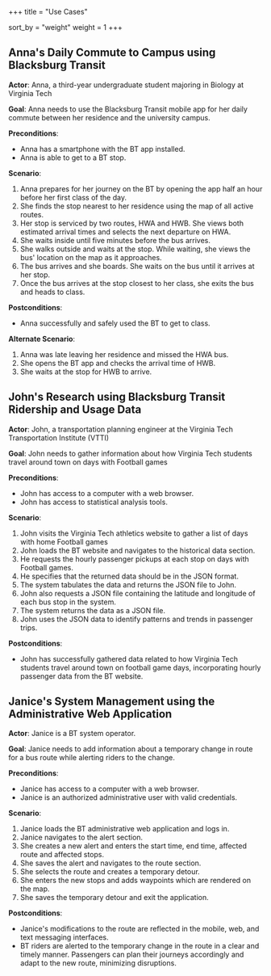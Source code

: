 +++
title = "Use Cases"

sort_by = "weight"
weight = 1
+++

## Anna's Daily Commute to Campus using Blacksburg Transit

**Actor**: Anna, a third-year undergraduate student majoring in Biology at Virginia Tech

**Goal**: Anna needs to use the Blacksburg Transit mobile app for her daily commute between her residence and the university campus.

**Preconditions**:

* Anna has a smartphone with the BT app installed.
* Anna is able to get to a BT stop.

**Scenario**:

1. Anna prepares for her journey on the BT by opening the app half an hour before her first class of the day.
1. She finds the stop nearest to her residence using the map of all active routes.
1. Her stop is serviced by two routes, HWA and HWB. She views both estimated arrival times and selects the next departure on HWA.
1. She waits inside until five minutes before the bus arrives.
1. She walks outside and waits at the stop. While waiting, she views the bus' location on the map as it approaches.
1. The bus arrives and she boards. She waits on the bus until it arrives at her stop.
1. Once the bus arrives at the stop closest to her class, she exits the bus and heads to class.

**Postconditions**:

* Anna successfully and safely used the BT to get to class.

**Alternate Scenario**:

1. Anna was late leaving her residence and missed the HWA bus.
1. She opens the BT app and checks the arrival time of HWB.
1. She waits at the stop for HWB to arrive.

## John's Research using Blacksburg Transit Ridership and Usage Data

**Actor**: John, a transportation planning engineer at the Virginia Tech Transportation Institute (VTTI)

**Goal**: John needs to gather information about how Virginia Tech students travel around town on days with Football games

**Preconditions**:

* John has access to a computer with a web browser.
* John has access to statistical analysis tools.

**Scenario**:

1. John visits the Virginia Tech athletics website to gather a list of days with home Football games
1. John loads the BT website and navigates to the historical data section.
1. He requests the hourly passenger pickups at each stop on days with Football games.
1. He specifies that the returned data should be in the JSON format.
1. The system tabulates the data and returns the JSON file to John.
1. John also requests a JSON file containing the latitude and longitude of each bus stop in the system.
1. The system returns the data as a JSON file.
1. John uses the JSON data to identify patterns and trends in passenger trips.

**Postconditions**:

* John has successfully gathered data related to how Virginia Tech students travel around town on football game days, incorporating hourly passenger data from the BT website.

## Janice's System Management using the Administrative Web Application

**Actor**: Janice is a BT system operator.

**Goal**: Janice needs to add information about a temporary change in route for a bus route while alerting riders to the change.

**Preconditions**:

* Janice has access to a computer with a web browser.
* Janice is an authorized administrative user with valid credentials.

**Scenario**:

1. Janice loads the BT administrative web application and logs in.
1. Janice navigates to the alert section.
1. She creates a new alert and enters the start time, end time, affected route and affected stops.
1. She saves the alert and navigates to the route section.
1. She selects the route and creates a temporary detour.
1. She enters the new stops and adds waypoints which are rendered on the map.
1. She saves the temporary detour and exit the application.

**Postconditions**:

* Janice's modifications to the route are reflected in the mobile, web, and text messaging interfaces.
* BT riders are alerted to the temporary change in the route in a clear and timely manner. Passengers can plan their journeys accordingly and adapt to the new route, minimizing disruptions.